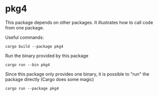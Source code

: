 # pkg4

This package depends on other packages.
It illustrates how to call code from one package.

Useful commands:

```
cargo build --package pkg4
```

Run the binary provided by this package

```
cargo run --bin pkg4
```

Since this package only provides one binary,
it is possible to "run" the package directly
(Cargo does some magic)

```
cargo run --package pkg4
```
